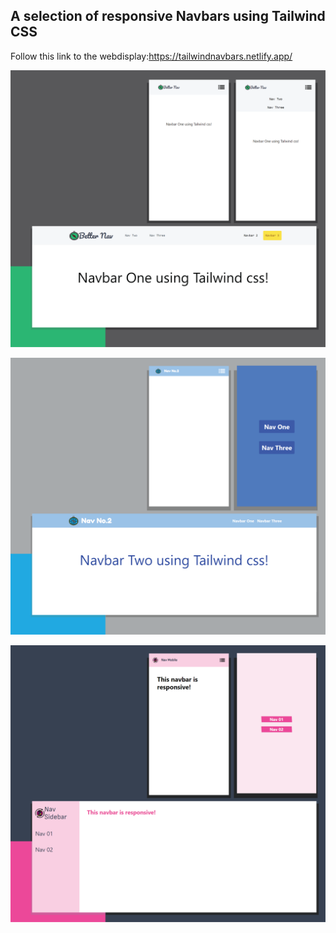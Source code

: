 ##  A selection of responsive Navbars using Tailwind CSS

Follow this link to the webdisplay:https://tailwindnavbars.netlify.app/

![Mockup_Nav01](public/mockup_nav_01-01-01.png)

![Mockup_Nav01](public/mockup_nav_02-01-01.png)

![Mockup_Nav01](public/mockup_nav_03-01.png)
